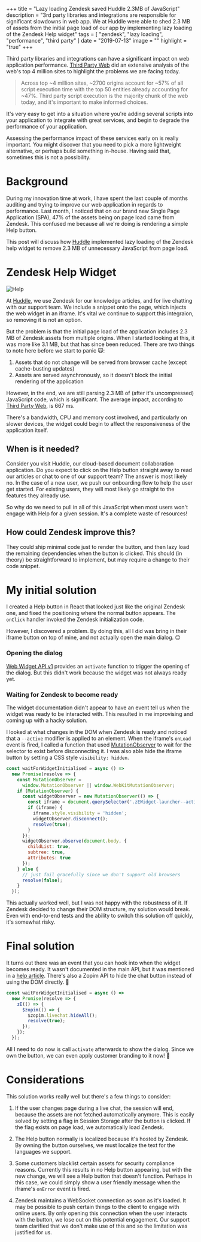 +++
title = "Lazy loading Zendesk saved Huddle 2.3MB of JavaScript"
description = "3rd party libraries and integrations are responsible for significant slowdowns in web app. We at Huddle were able to shed 2.3 MB of assets from the initial page load of our app by implementing lazy loading of the Zendesk Help widget"
tags = [
    "zendesk",
    "lazy loading",
    "performance",
    "third party"
]
date = "2019-07-13"
image = ""
highlight = "true"
+++

Third party libraries and integrations can have a significant impact on web application performance. [Third Party Web](https://github.com/patrickhulce/third-party-web#summary) did an extensive analysis of the web's top 4 million sites to highlight the problems we are facing today.

> Across top ~4 million sites, ~2700 origins account for ~57% of all script execution time with the top 50 entities already accounting for ~47%. Third party script execution is the majority chunk of the web today, and it's important to make informed choices.

It's very easy to get into a situation where you're adding several scripts into your application to integrate with great services, and begin to degrade the performance of your application.

Assessing the performance impact of these services early on is really important. You might discover that you need to pick a more lightweight alternative, or perhaps build something in-house. Having said that, sometimes this is not a possibility.

# Background

During my innovation time at work, I have spent the last couple of months auditing and trying to improve our web application in regards to performance. Last month, I noticed that on our brand new Single Page Application (SPA), 47% of the assets being on page load came from Zendesk. This confused me because all we're doing is rendering a simple Help button.

This post will discuss how [Huddle](https://www.huddle.com/) implemented lazy loading of the Zendesk help widget to remove 2.3 MB of unnecessary JavaScript from page load.

# Zendesk Help Widget

![Help](/img/blog/lazy-zendesk/help.png)

At [Huddle](https://www.huddle.com/), we use Zendesk for our knowledge articles, and for live chatting with our support team. We include a snippet onto the page, which injects the web widget in an iframe. It's vital we continue to support this integraion, so removing it is not an option.

But the problem is that the initial page load of the application includes 2.3 MB of Zendesk assets from multiple origins. When I started looking at this, it was more like 3.1 MB, but that has since been reduced. There are two things to note here before we start to panic 🙀:

1. Assets that do not change will be served from browser cache (except cache-busting updates)
2. Assets are served asynchronously, so it doesn't block the initial rendering of the application

However, in the end, we are still parsing 2.3 MB of (after it's uncompressed) JavaScript code, which is significant. The average impact, according to [Third Party Web](https://github.com/patrickhulce/third-party-web#third-parties-by-total-impact), is 667 ms.

There's a bandwidth, CPU and memory cost involved, and particularly on slower devices, the widget could begin to affect the responsiveness of the application itself.

## When is it needed?

Consider you visit Huddle, our cloud-based document collaboration application. Do you expect to click on the Help button straight away to read our articles or chat to one of our support team? The answer is most likely no. In the case of a new user, we push our onboarding flow to help the user get started. For existing users, they will most likely go straight to the features they already use.

So why do we need to pull in all of this JavaScript when most users won't engage with Help for a given session. It's a complete waste of resources!

## How could Zendesk improve this?

They could ship minimal code just to render the button, and then lazy load the remaining dependencies when the button is clicked. This should (in theory) be straightforward to implement, but may require a change to their code snippet.

# My initial solution

I created a Help button in React that looked just like the original Zendesk one, and fixed the positioning where the normal button appears. The `onClick` handler invoked the Zendesk initialization code.

However, I discovered a problem. By doing this, all I did was bring in their iframe button on top of mine, and not actually open the main dialog. 😔

### Opening the dialog

[Web Widget API v1](https://developer.zendesk.com/embeddables/docs/widget/api) provides an `activate` function to trigger the opening of the dialog. But this didn't work because the widget was not always ready yet.

### Waiting for Zendesk to become ready

The widget documentation didn't appear to have an event tell us when the widget was ready to be interacted with. This resulted in me improvising and coming up with a hacky solution.

I looked at what changes in the DOM when Zendesk is ready and noticed that a `--active` modifier is applied to an element. When the iframe's `onLoad` event is fired, I called a function that used [MutationObserver](https://developer.mozilla.org/en-US/docs/Web/API/MutationObserver) to wait for the selector to exist before disconnecting it. I was also able hide the iframe button by setting a CSS style `visibility: hidden`.

```javascript
const waitForWidgetInitialised = async () =>
  new Promise(resolve => {
    const MutationObserver =
      window.MutationObserver || window.WebKitMutationObserver;
    if (MutationObserver) {
      const widgetObserver = new MutationObserver(() => {
        const iframe = document.querySelector('.zEWidget-launcher--active');
        if (iframe) {
          iframe.style.visibility = 'hidden';
          widgetObserver.disconnect();
          resolve(true);
        }
      });
      widgetObserver.observe(document.body, {
        childList: true,
        subtree: true,
        attributes: true
      });
    } else {
      // just fail gracefully since we don't support old browsers
      resolve(false);
    }
  });
```

This actually worked well, but I was not happy with the robustness of it. If Zendesk decided to change their DOM structure, my solution would break. Even with end-to-end tests and the ability to switch this solution off quickly, it's somewhat risky.

# Final solution

It turns out there was an event that you can hook into when the widget becomes ready. It wasn't documented in the main API, but it was mentioned in a [help article](https://support.zendesk.com/hc/en-us/articles/115007912068-Using-the-Chat-widget-JavaScript-API). There's also a Zopim API to hide the chat button instead of using the DOM directly. 🙂

```javascript
const waitForWidgetInitialised = async () =>
  new Promise(resolve => {
    zE(() => {
      $zopim(() => {
        $zopim.livechat.hideAll();
        resolve(true);
      });
    });
  });
```

All I need to do now is call `activate` afterwards to show the dialog. Since we own the button, we can even apply customer branding to it now! 🎉

# Considerations

This solution works really well but there's a few things to consider:

1. If the user changes page during a live chat, the session will end, because the assets are not fetched automatically anymore. This is easily solved by setting a flag in Session Storage after the button is clicked. If the flag exists on page load, we automatically load Zendesk.

2. The Help button normally is localized because it's hosted by Zendesk. By owning the button ourselves, we must localize the text for the languages we support.

3. Some customers blacklist certain assets for security compliance reasons. Currently this results in no Help button appearing, but with the new change, we will see a Help button that doesn't function. Perhaps in this case, we could simply show a user friendly message when the iframe's `onError` event is fired.

4. Zendesk maintains a WebSocket connection as soon as it's loaded. It may be possible to push certain things to the client to engage with online users. By only opening this connection when the user interacts with the button, we lose out on this potential engagement. Our support team clarified that we don't make use of this and so the limitation was justified for us.
